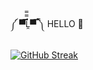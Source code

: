 ༼ ▀̿̿Ĺ̯̿̿▀̿ ̿༽ HELLO 👋
<br>
<br>
[![GitHub Streak](https://streak-stats.demolab.com?user=Soul-Xettri&theme=dark&card_width=600)](https://git.io/streak-stats)

<!--
**Soul-Xettri/Soul-Xettri** is a ✨ _special_ ✨ repository because its `README.md` (this file) appears on your GitHub profile.

Here are some ideas to get you started:

- 🔭 I’m currently working on ...
- 🌱 I’m currently learning ...
- 👯 I’m looking to collaborate on ...
- 🤔 I’m looking for help with ...
- 💬 Ask me about ...
- 📫 How to reach me: ...
- 😄 Pronouns: ...
- ⚡ Fun fact: ...
-->
